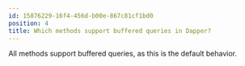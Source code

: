 ```yaml
---
id: 15876229-16f4-456d-b00e-867c81cf1bd0
position: 4
title: Which methods support buffered queries in Dapper?
---
```


All methods support buffered queries, as this is the default behavior.